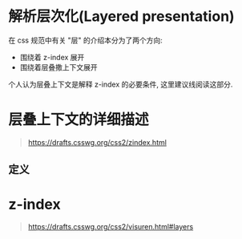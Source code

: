 # 解析层次化(Layered presentation)

在 css 规范中有关 "层" 的介绍本分为了两个方向:

- 围绕着 z-index 展开
- 围绕着层叠撒上下文展开

个人认为层叠上下文是解释 z-index 的必要条件, 这里建议线阅读这部分.

# 层叠上下文的详细描述

> https://drafts.csswg.org/css2/zindex.html

## 定义

# z-index

> https://drafts.csswg.org/css2/visuren.html#layers